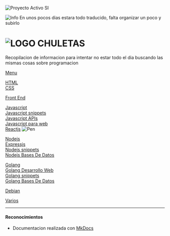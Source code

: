 ![Proyecto Activo SI](https://img.shields.io/badge/Proyecto%20Activo%3F-Si-green.svg)  

![Info](https://img.shields.io/badge/07%20may%202019-blue.svg) En unos pocos dias estara todo traducido, falta organizar un poco y subirlo

# ![LOGO](https://github.com/jolav/chuletas/blob/master/docs/_img/chuletas128.png?raw=true)  **CHULETAS**

Recopilacion de informacion para intentar no estar todo el dia buscando las mismas cosas sobre programacion

[Menu](https://jolav.me/chuletas/)  

[HTML](https://jolav.me/chuletas/html)  
[CSS](https://jolav.me/chuletas/css)  

[Front End](https://jolav.me/chuletas/frontend/)  

[Javascript](https://jolav.me/chuletas/javascript)  
[Javascript snippets](https://jolav.me/chuletas/javascript-snippets/)  
[Javascript APIs](https://jolav.me/chuletas/javascript-apis/)  
[Javascript para web](https://jolav.me/chuletas/javascript-para-web/)  
[Reactjs](https://jolav.me/chuletas/reactjs/) ![Pen](https://img.shields.io/badge/Pendiente%20de%20traducir-red.svg)  

[Nodejs](https://jolav.me/chuletas/nodejs/)  
[Expressjs](https://jolav.me/chuletas/expressjs/)   
[Nodejs snippets](https://jolav.me/chuletas/nodejs-snippets/)  
[Nodejs Bases De Datos](https://jolav.me/chuletas/nodejs-bases-de-datos/) 

[Golang](https://jolav.me/chuletas/golang/)  
[Golang Desarrollo Web ](https://jolav.me/chuletas/golang-para-web/)  
[Golang snippets](https://jolav.me/chuletas/golang-snippets/)  
[Golang Bases De Datos](https://jolav.me/chuletas/golang-bases-de-datos/) 

[Debian](https://jolav.me/chuletas/debian/) 

[Varios](https://jolav.me/chuletas/varios/) 

<hr>

#### Reconocimientos

* Documentacion realizada con [MkDocs](http://www.mkdocs.org/)











